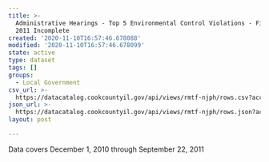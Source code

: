```yaml
---
title: >-
  Administrative Hearings - Top 5 Environmental Control Violations - Fiscal Year
  2011 Incomplete
created: '2020-11-10T16:57:46.678088'
modified: '2020-11-10T16:57:46.678099'
state: active
type: dataset
tags: []
groups:
  - Local Government
csv_url: >-
  https://datacatalog.cookcountyil.gov/api/views/rmtf-njph/rows.csv?accessType=DOWNLOAD
json_url: >-
  https://datacatalog.cookcountyil.gov/api/views/rmtf-njph/rows.json?accessType=DOWNLOAD
layout: post

---
```

Data covers December 1, 2010 through September 22, 2011
